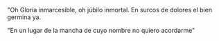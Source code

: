
"Oh Gloria inmarcesible, oh júbilo inmortal. En surcos de dolores el bien germina ya.

"En un lugar de la mancha de cuyo nombre no quiero acordarme"

